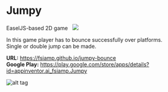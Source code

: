 # Jumpy
EaselJS-based 2D game &nbsp;&nbsp;[<img src="https://www.paypalobjects.com/en_US/i/btn/btn_donate_LG.gif">](https://www.paypal.com/cgi-bin/webscr?cmd=_s-xclick&hosted_button_id=9R84YSHEMQSLC&source=url)

In this game player has to bounce successfully over platforms.<br>
Single or double jump can be made.

<b>URL:</b> https://fsiamp.github.io/jumpy-bounce<br>
<b>Google Play:</b> https://play.google.com/store/apps/details?id=appinventor.ai_fsiamp.Jumpy<br>

![alt tag](https://raw.githubusercontent.com/fsiamp/jumpy-2d/master/assets/screen.png)
